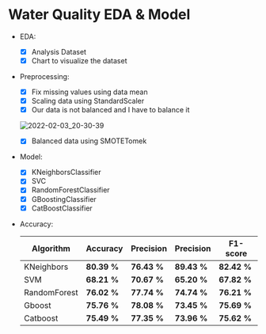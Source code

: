 # Water Quality EDA & Model

  - EDA:
    - [x]  Analysis Dataset
    - [x]  Chart to visualize the dataset

  - Preprocessing:
  
    - [x]  Fix missing values using data mean
    - [x]  Scaling data using StandardScaler
    - [x]  Our data is not balanced and I have to balance it
    
    ![2022-02-03_20-30-39](https://user-images.githubusercontent.com/88143329/152391437-007cfa3d-ea32-4b5d-b2fa-e74a4d3acfe9.png)
    
    - [x] Balanced data using SMOTETomek

  - Model:

    - [x]  KNeighborsClassifier
    - [x]  SVC
    - [x]  RandomForestClassifier
    - [x]  GBoostingClassifier
    - [x]  CatBoostClassifier

  - Accuracy:

    Algorithm | Accuracy | Precision | Precision | F1-score |
    ------------- | ------------- | ------------- | ------------- | ------------- |
    KNeighbors | **80.39 %** | **76.43 %** | **89.43 %**  | **82.42 %** | 
    SVM | **68.21 %** | **70.67 %** | **65.20 %**  | **67.82 %** |
    RandomForest | **76.02 %** | **77.74 %** | **74.74 %**  | **76.21 %** |
    Gboost | **75.76 %** | **78.08 %** | **73.45 %**  | **75.69 %** |
    Catboost | **75.49 %** | **77.35 %** | **73.96 %**  | **75.62 %** |
    
